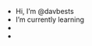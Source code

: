 -  Hi, I’m @davbests
-  I’m currently learning 
- 
- 

<!---
davbests/davbests is a ✨ special ✨ repository because its `README.md` (this file) appears on your GitHub profile.
You can click the Preview link to take a look at your changes.
--->
